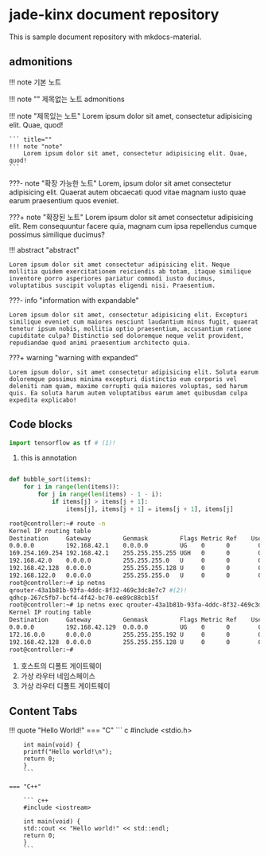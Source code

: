 # jade-kinx document repository

This is sample document repository with mkdocs-material.

## admonitions

!!! note
    기본 노트

!!! note ""
    제목없는 노트 admonitions

!!! note "제목있는 노트"
    Lorem ipsum dolor sit amet, consectetur adipisicing elit. Quae, quod!

    ``` title=""
    !!! note "note"
        Lorem ipsum dolor sit amet, consectetur adipisicing elit. Quae, quod!
    ```

???- note "확장 가능한 노트"
    Lorem, ipsum dolor sit amet consectetur adipisicing elit. Quaerat autem obcaecati quod vitae magnam iusto quae earum praesentium quos eveniet.

???+ note "확장된 노트"
    Lorem ipsum dolor sit amet consectetur adipisicing elit. Rem consequuntur facere quia, magnam cum ipsa repellendus cumque possimus similique ducimus?

!!! abstract "abstract"
    
    Lorem ipsum dolor sit amet consectetur adipisicing elit. Neque mollitia quidem exercitationem reiciendis ab totam, itaque similique inventore porro asperiores pariatur commodi iusto ducimus, voluptatibus suscipit voluptas eligendi nisi. Praesentium.

???- info "information with expandable"

    Lorem ipsum dolor sit amet, consectetur adipisicing elit. Excepturi similique eveniet cum maiores nesciunt laudantium minus fugit, quaerat tenetur ipsum nobis, mollitia optio praesentium, accusantium ratione cupiditate culpa? Distinctio sed doloremque neque velit provident, repudiandae quod animi praesentium architecto quia.

???+ warning "warning with expanded"

    Lorem ipsum dolor, sit amet consectetur adipisicing elit. Soluta earum doloremque possimus minima excepturi distinctio eum corporis vel deleniti nam quam, maxime corrupti quia maiores voluptas, sed harum quis. Ea soluta harum autem voluptatibus earum amet quibusdam culpa expedita explicabo!


## Code blocks

``` py
import tensorflow as tf # (1)!
```

1.  this is annotation

``` py title="bubble_sort.py"

def bubble_sort(items):
    for i in range(len(items)):
        for j in range(len(items) - 1 - i):
            if items[j] > items[j + 1]:
                items[j], items[j + 1] = items[j + 1], items[j]
```


```bash title="bash code highlighting with linunumbers" hl_lines="4 10 15"
root@controller:~# route -n
Kernel IP routing table
Destination     Gateway         Genmask         Flags Metric Ref    Use Iface
0.0.0.0         192.168.42.1    0.0.0.0         UG    0      0        0 ens3 #(1)!
169.254.169.254 192.168.42.1    255.255.255.255 UGH   0      0        0 ens3
192.168.42.0    0.0.0.0         255.255.255.0   U     0      0        0 ens3
192.168.42.128  0.0.0.0         255.255.255.128 U     0      0        0 br-ex
192.168.122.0   0.0.0.0         255.255.255.0   U     0      0        0 virbr0
root@controller:~# ip netns
qrouter-43a1b81b-93fa-4ddc-8f32-469c3dc8e7c7 #(2)!
qdhcp-267c5fb7-bcf4-4f42-bc70-ee89c88cb15f
root@controller:~# ip netns exec qrouter-43a1b81b-93fa-4ddc-8f32-469c3dc8e7c7 route -n
Kernel IP routing table
Destination     Gateway         Genmask         Flags Metric Ref    Use Iface
0.0.0.0         192.168.42.129  0.0.0.0         UG    0      0        0 qg-7f32c975-1f #(3)!
172.16.0.0      0.0.0.0         255.255.255.192 U     0      0        0 qr-b856e3ac-ee
192.168.42.128  0.0.0.0         255.255.255.128 U     0      0        0 qg-7f32c975-1f
root@controller:~#
```

1.  호스트의 디폴트 게이트웨이
2.  가상 라우터 네임스페이스
3.  가상 라우터 디폴트 게이트웨이

## Content Tabs

!!! quote "Hello World!" 
    === "C"
        ``` c
        #include <stdio.h>

        int main(void) {
        printf("Hello world!\n");
        return 0;
        }
        ```

    === "C++"

        ``` c++
        #include <iostream>

        int main(void) {
        std::cout << "Hello world!" << std::endl;
        return 0;
        }
        ```
